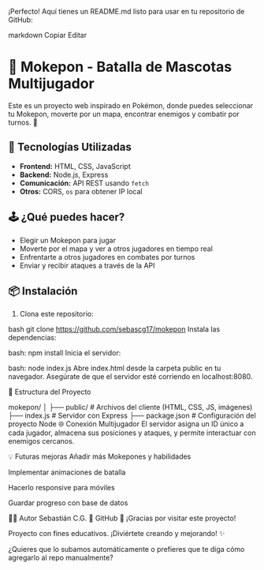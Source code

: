 ¡Perfecto! Aquí tienes un README.md listo para usar en tu repositorio de GitHub:

markdown
Copiar
Editar
# 🐾 Mokepon - Batalla de Mascotas Multijugador

Este es un proyecto web inspirado en Pokémon, donde puedes seleccionar tu Mokepon, moverte por un mapa, encontrar enemigos y combatir por turnos. 🚀

## 🔧 Tecnologías Utilizadas

- **Frontend:** HTML, CSS, JavaScript
- **Backend:** Node.js, Express
- **Comunicación:** API REST usando `fetch`
- **Otros:** CORS, `os` para obtener IP local

## 🕹️ ¿Qué puedes hacer?

- Elegir un Mokepon para jugar
- Moverte por el mapa y ver a otros jugadores en tiempo real
- Enfrentarte a otros jugadores en combates por turnos
- Enviar y recibir ataques a través de la API

## 📦 Instalación

1. Clona este repositorio:

bash
git clone https://github.com/sebascg17/mokepon
Instala las dependencias:

bash:
npm install
Inicia el servidor:

bash:
node index.js
Abre index.html desde la carpeta public en tu navegador. Asegúrate de que el servidor esté corriendo en localhost:8080.

📂 Estructura del Proyecto

mokepon/
│
├── public/              # Archivos del cliente (HTML, CSS, JS, imágenes)
├── index.js             # Servidor con Express
├── package.json         # Configuración del proyecto Node
🌐 Conexión Multijugador
El servidor asigna un ID único a cada jugador, almacena sus posiciones y ataques, y permite interactuar con enemigos cercanos.

💡 Futuras mejoras
Añadir más Mokepones y habilidades

Implementar animaciones de batalla

Hacerlo responsive para móviles

Guardar progreso con base de datos

👨‍💻 Autor
Sebastián C.G.
📍 GitHub
🚀 ¡Gracias por visitar este proyecto!

Proyecto con fines educativos. ¡Diviértete creando y mejorando! ✨


¿Quieres que lo subamos automáticamente o prefieres que te diga cómo agregarlo al repo manualmente?






